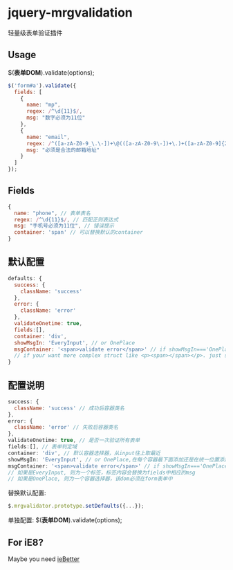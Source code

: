 # jquery-mrgvalidation

轻量级表单验证插件

## Usage
$(**表单DOM**).validate(options);
```javascript
$('form#a').validate({
  fields: [
    {
      name: "mp",
      regex: /^\d{11}$/,
      msg: "数字必须为11位"
    },
    {
      name: "email",
      regex: /^([a-zA-Z0-9_\.\-])+\@(([a-zA-Z0-9\-])+\.)+([a-zA-Z0-9]{2,4})+$/,
      msg: "必须是合法的邮箱地址"
    }
  ]
});
```

## Fields
```javascript
{
  name: "phone", // 表单表名
  regex: /^\d{11}$/, // 匹配正则表达式
  msg: "手机号必须为11位", // 错误提示
  container: 'span' // 可以替换默认的container
}
```

## 默认配置
```javascript
defaults: {
  success: {
    className: 'success'
  },
  error: {
    className: 'error'
  },
  validateOnetime: true,
  fields:[],
  container: 'div',
  showMsgIn: 'EveryInput', // or OnePlace
  msgContainer: '<span>validate error</span>' // if showMsgIn==='OnePlace', place a selector like .tip
  // if your want more complex struct like <p><span></span></p>. just set it like <p><span>{0}</span></p>
}
```

## 配置说明
```javascript
success: {
  className: 'success' // 成功后容器类名
},
error: {
  className: 'error' // 失败后容器类名
},
validateOnetime: true, // 是否一次验证所有表单
fields:[], // 表单判定域
container: 'div', // 默认容器选择器，从input往上取最近
showMsgIn: 'EveryInput', // or OnePlace,在每个容器最下面添加还是在统一位置添加
msgContainer: '<span>validate error</span>' // if showMsgIn==='OnePlace', place a selector like .tip
// 如果是EveryInput, 则为一个标签，标签内容会替换为fields中相应的msg
// 如果是OnePlace, 则为一个容器选择器，该dom必须在form表单中
```

替换默认配置:
```javascript
$.mrgvalidator.prototype.setDefaults({...});
```

单独配置:
$(**表单DOM**).validate(options);

## For iE8?
Maybe you need [ieBetter](https://github.com/zhangxinxu/ieBetter.js)
